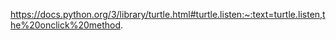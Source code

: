 https://docs.python.org/3/library/turtle.html#turtle.listen:~:text=turtle.listen,the%20onclick%20method.